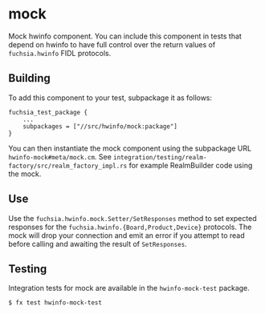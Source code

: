 # mock

Mock hwinfo component. You can include this component in tests that depend on
hwinfo to have full control over the return values of `fuchsia.hwinfo` FIDL
protocols.

## Building

To add this component to your test, subpackage it as follows:

```
fuchsia_test_package {
    ...
    subpackages = ["//src/hwinfo/mock:package"]
}
```

You can then instantiate the mock component using the subpackage
URL `hwinfo-mock#meta/mock.cm`. See
`integration/testing/realm-factory/src/realm_factory_impl.rs` for
example RealmBuilder code using the mock.

## Use

Use the `fuchsia.hwinfo.mock.Setter/SetResponses` method to set
expected responses for the `fuchsia.hwinfo.{Board,Product,Device}`
protocols. The mock will drop your connection and emit an error if
you attempt to read before calling and awaiting the result of
`SetResponses`.

## Testing

Integration tests for mock are available in the `hwinfo-mock-test`
package.

```
$ fx test hwinfo-mock-test
```